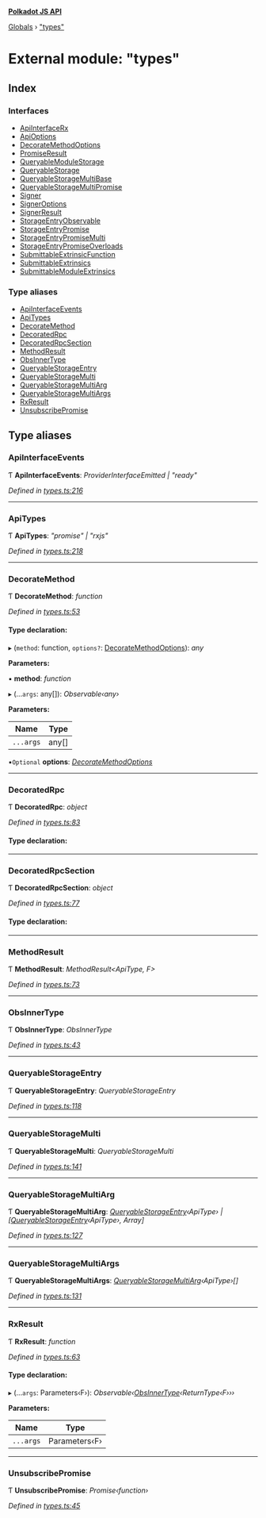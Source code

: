 **[Polkadot JS API](../README.md)**

[Globals](../globals.md) › [&quot;types&quot;](_types_.md)

# External module: "types"

## Index

### Interfaces

* [ApiInterfaceRx](../interfaces/_types_.apiinterfacerx.md)
* [ApiOptions](../interfaces/_types_.apioptions.md)
* [DecorateMethodOptions](../interfaces/_types_.decoratemethodoptions.md)
* [PromiseResult](../interfaces/_types_.promiseresult.md)
* [QueryableModuleStorage](../interfaces/_types_.queryablemodulestorage.md)
* [QueryableStorage](../interfaces/_types_.queryablestorage.md)
* [QueryableStorageMultiBase](../interfaces/_types_.queryablestoragemultibase.md)
* [QueryableStorageMultiPromise](../interfaces/_types_.queryablestoragemultipromise.md)
* [Signer](../interfaces/_types_.signer.md)
* [SignerOptions](../interfaces/_types_.signeroptions.md)
* [SignerResult](../interfaces/_types_.signerresult.md)
* [StorageEntryObservable](../interfaces/_types_.storageentryobservable.md)
* [StorageEntryPromise](../interfaces/_types_.storageentrypromise.md)
* [StorageEntryPromiseMulti](../interfaces/_types_.storageentrypromisemulti.md)
* [StorageEntryPromiseOverloads](../interfaces/_types_.storageentrypromiseoverloads.md)
* [SubmittableExtrinsicFunction](../interfaces/_types_.submittableextrinsicfunction.md)
* [SubmittableExtrinsics](../interfaces/_types_.submittableextrinsics.md)
* [SubmittableModuleExtrinsics](../interfaces/_types_.submittablemoduleextrinsics.md)

### Type aliases

* [ApiInterfaceEvents](_types_.md#apiinterfaceevents)
* [ApiTypes](_types_.md#apitypes)
* [DecorateMethod](_types_.md#decoratemethod)
* [DecoratedRpc](_types_.md#decoratedrpc)
* [DecoratedRpcSection](_types_.md#decoratedrpcsection)
* [MethodResult](_types_.md#methodresult)
* [ObsInnerType](_types_.md#obsinnertype)
* [QueryableStorageEntry](_types_.md#queryablestorageentry)
* [QueryableStorageMulti](_types_.md#queryablestoragemulti)
* [QueryableStorageMultiArg](_types_.md#queryablestoragemultiarg)
* [QueryableStorageMultiArgs](_types_.md#queryablestoragemultiargs)
* [RxResult](_types_.md#rxresult)
* [UnsubscribePromise](_types_.md#unsubscribepromise)

## Type aliases

###  ApiInterfaceEvents

Ƭ **ApiInterfaceEvents**: *ProviderInterfaceEmitted | "ready"*

*Defined in [types.ts:216](https://github.com/polkadot-js/api/blob/f8ec93a/packages/api/src/types.ts#L216)*

___

###  ApiTypes

Ƭ **ApiTypes**: *"promise" | "rxjs"*

*Defined in [types.ts:218](https://github.com/polkadot-js/api/blob/f8ec93a/packages/api/src/types.ts#L218)*

___

###  DecorateMethod

Ƭ **DecorateMethod**: *function*

*Defined in [types.ts:53](https://github.com/polkadot-js/api/blob/f8ec93a/packages/api/src/types.ts#L53)*

#### Type declaration:

▸ (`method`: function, `options?`: [DecorateMethodOptions](../interfaces/_types_.decoratemethodoptions.md)): *any*

**Parameters:**

▪ **method**: *function*

▸ (...`args`: any[]): *Observable‹any›*

**Parameters:**

Name | Type |
------ | ------ |
`...args` | any[] |

▪`Optional`  **options**: *[DecorateMethodOptions](../interfaces/_types_.decoratemethodoptions.md)*

___

###  DecoratedRpc

Ƭ **DecoratedRpc**: *object*

*Defined in [types.ts:83](https://github.com/polkadot-js/api/blob/f8ec93a/packages/api/src/types.ts#L83)*

#### Type declaration:

___

###  DecoratedRpcSection

Ƭ **DecoratedRpcSection**: *object*

*Defined in [types.ts:77](https://github.com/polkadot-js/api/blob/f8ec93a/packages/api/src/types.ts#L77)*

#### Type declaration:

___

###  MethodResult

Ƭ **MethodResult**: *MethodResult<ApiType, F>*

*Defined in [types.ts:73](https://github.com/polkadot-js/api/blob/f8ec93a/packages/api/src/types.ts#L73)*

___

###  ObsInnerType

Ƭ **ObsInnerType**: *ObsInnerType<O>*

*Defined in [types.ts:43](https://github.com/polkadot-js/api/blob/f8ec93a/packages/api/src/types.ts#L43)*

___

###  QueryableStorageEntry

Ƭ **QueryableStorageEntry**: *QueryableStorageEntry<ApiType>*

*Defined in [types.ts:118](https://github.com/polkadot-js/api/blob/f8ec93a/packages/api/src/types.ts#L118)*

___

###  QueryableStorageMulti

Ƭ **QueryableStorageMulti**: *QueryableStorageMulti<ApiType>*

*Defined in [types.ts:141](https://github.com/polkadot-js/api/blob/f8ec93a/packages/api/src/types.ts#L141)*

___

###  QueryableStorageMultiArg

Ƭ **QueryableStorageMultiArg**: *[QueryableStorageEntry](_types_.md#queryablestorageentry)‹ApiType› | [[QueryableStorageEntry](_types_.md#queryablestorageentry)‹ApiType›, Array]*

*Defined in [types.ts:127](https://github.com/polkadot-js/api/blob/f8ec93a/packages/api/src/types.ts#L127)*

___

###  QueryableStorageMultiArgs

Ƭ **QueryableStorageMultiArgs**: *[QueryableStorageMultiArg](_types_.md#queryablestoragemultiarg)‹ApiType›[]*

*Defined in [types.ts:131](https://github.com/polkadot-js/api/blob/f8ec93a/packages/api/src/types.ts#L131)*

___

###  RxResult

Ƭ **RxResult**: *function*

*Defined in [types.ts:63](https://github.com/polkadot-js/api/blob/f8ec93a/packages/api/src/types.ts#L63)*

#### Type declaration:

▸ (...`args`: Parameters‹F›): *Observable‹[ObsInnerType](_types_.md#obsinnertype)‹ReturnType‹F›››*

**Parameters:**

Name | Type |
------ | ------ |
`...args` | Parameters‹F› |

___

###  UnsubscribePromise

Ƭ **UnsubscribePromise**: *Promise‹function›*

*Defined in [types.ts:45](https://github.com/polkadot-js/api/blob/f8ec93a/packages/api/src/types.ts#L45)*